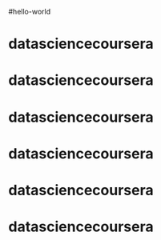 #hello-world
# datasciencecoursera
# datasciencecoursera
# datasciencecoursera
# datasciencecoursera
# datasciencecoursera
# datasciencecoursera
